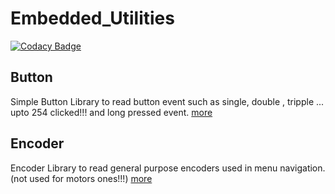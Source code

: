 # Embedded_Utilities
[![Codacy Badge](https://api.codacy.com/project/badge/Grade/0203203d8d14474e91b7c0be484891a9)](https://app.codacy.com/manual/alambe94/Embedded_Utilities?utm_source=github.com&utm_medium=referral&utm_content=alambe94/Embedded_Utilities&utm_campaign=Badge_Grade_Dashboard)

## Button
Simple Button Library to read button event such as single, double , tripple ... upto 254 clicked!!! and long pressed event.
[more](https://github.com/alambe94/Embedded_Utilities/blob/master/Button/readme.md)

## Encoder
Encoder Library to read general purpose encoders used in menu navigation. (not used for motors ones!!!)
[more](https://github.com/alambe94/Embedded_Utilities/blob/master/Rotary_Encoder/readme.md)
